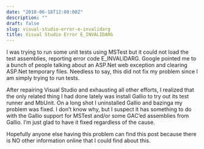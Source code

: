 ```yaml
---
date: "2010-06-18T12:00:00Z"
description: ""
draft: false
slug: visual-studio-error-e-invalidarg
title: Visual Studio Error E_INVALIDARG
---
```



I was trying to run some unit tests using MSTest but it could not load the test assemblies, reporting error code E_INVALIDARG. Google pointed me to a bunch of people talking about an ASP.Net web exception and clearing ASP.Net temporary files. Needless to say, this did not fix my problem since I am simply trying to run tests.

After repairing Visual Studio and exhausting all other efforts, I realized that the only related thing I had done lately was install Gallio to try out its test runner and MbUnit. On a long shot I uninstalled Gallio and bazinga my problem was fixed. I don’t know why, but I suspect it has something to do with the Gallio support for MSTest and/or some GAC’ed assemblies from Gallio. I’m just glad to have it fixed regardless of the cause.

Hopefully anyone else having this problem can find this post because there is NO other information online that I could find about this.

